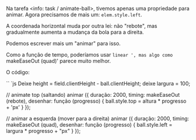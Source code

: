 Na tarefa <info: task / animate-ball>, tivemos apenas uma propriedade para animar. Agora precisamos de mais um: `elem.style.left`.

A coordenada horizontal muda por outra lei: não "rebote", mas gradualmente aumenta a mudança da bola para a direita.

Podemos escrever mais um "animar" para isso.

Como a função de tempo, poderíamos usar `linear ', mas algo como` makeEaseOut (quad)' parece muito melhor.

O código:

`` `js
Deixe height = field.clientHeight - ball.clientHeight;
deixe largura = 100;

// animate top (saltando)
animar ({
duração: 2000,
timing: makeEaseOut (rebote),
desenhar: função (progresso) {
ball.style.top = altura * progresso + 'px'
}
});

// animar a esquerda (mover para a direita)
animar ({
duração: 2000,
timing: makeEaseOut (quad),
desenhar: função (progresso) {
ball.style.left = largura * progresso + "px"
}
});
```

